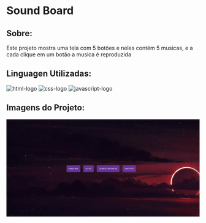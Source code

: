 <h1>Sound Board</h1>
<h2>Sobre:</h2>
<p>Este projeto mostra uma tela com 5 botões e neles contém 5 musicas, e a cada clique em um botão a musica é reproduzida</p>
<h2>Linguagen Utilizadas:</h2>

<img src="https://img.shields.io/badge/HTML5-E34F26?style=for-the-badge&logo=html5&logoColor=white" alt= "html-logo" height="30px" width="90px" />
<img src= "https://img.shields.io/badge/CSS3-1572B6?style=for-the-badge&logo=css3&logoColor=white" alt="css-logo" height="30px" width="90px"/>
<img src="https://img.shields.io/badge/JavaScript-323330?style=for-the-badge&logo=javascript&logoColor=F7DF1E" alt="javascript-logo" height="30px" width="90px"/>

<h2>Imagens do Projeto:</h2>

<img src="https://github.com/PedroAlex65/Sound-Board/blob/master/img/image%20para%20readme.png" alt="">
